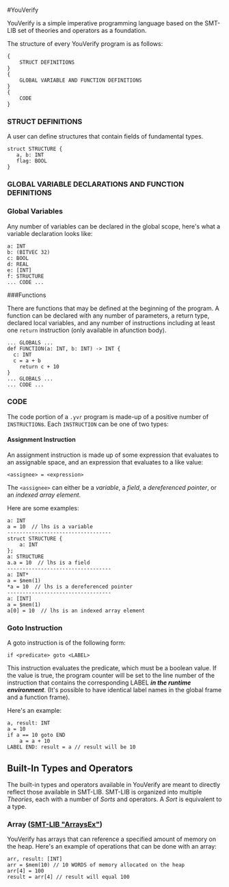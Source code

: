#YouVerify

YouVerify is a simple imperative programming language based on the SMT-LIB set of theories and operators as a foundation.

The structure of every YouVerify program is as follows: 

```
{
	STRUCT DEFINITIONS
}
{
	GLOBAL VARIABLE AND FUNCTION DEFINITIONS
}
{
	CODE
}
```

### STRUCT DEFINITIONS

A user can define structures that contain fields of fundamental types.

```
struct STRUCTURE {
   a, b: INT
   flag: BOOL
}
```

### GLOBAL VARIABLE DECLARATIONS AND FUNCTION DEFINITIONS

### Global Variables

Any number of variables can be declared in the global scope, here's what a variable declaration looks like:

```
a: INT
b: (BITVEC 32)
c: BOOL
d: REAL
e: [INT]
f: STRUCTURE
... CODE ...
```

###Functions

There are functions that may be defined at the beginning of the program. A function can be declared with any number of parameters, a return type, declared local variables, and any number of instructions including at least one `return` instruction (only available in afunction body). 

```
... GLOBALS ...
def FUNCTION(a: INT, b: INT) -> INT {
  c: INT
  c = a + b
	return c + 10
}
... GLOBALS ...
... CODE ...
```

### CODE

The code portion of a `.yvr` program is made-up of a positive number of `INSTRUCTION`s. Each `INSTRUCTION` can be one of two types:

#### Assignment Instruction

An assignment instruction is made up of some expression that evaluates to an assignable space, and an expression that evaluates to a like value:

```
<assignee> = <expression>
```

The `<assignee>` can either be a *variable*, a *field*, a *dereferenced pointer*, or an *indexed array element*.

Here are some examples:

```
a: INT
a = 10  // lhs is a variable
----------------------------------
struct STRUCTURE {
	a: INT
};
a: STRUCTURE
a.a = 10  // lhs is a field
----------------------------------
a: INT*
a = $mem(1)
*a = 10  // lhs is a dereferenced pointer
----------------------------------
a: [INT]
a = $mem(1)
a[0] = 10  // lhs is an indexed array element
```

### Goto Instruction

A goto instruction is of the following form:

```
if <predicate> goto <LABEL>
```

This instruction evaluates the predicate, which must be a boolean value. If the value is true, the program counter will be set to the line number of the instruction that contains the corresponding LABEL ***in the runtime environment***. (It's possible to have identical label names in the global frame and a function frame).

Here's an example:

```
a, result: INT
a = 10
if a == 10 goto END
	a = a + 10
LABEL END: result = a // result will be 10
```

## Built-In Types and Operators

The built-in types and operators available in YouVerify are meant to directly reflect those available in SMT-LIB. SMT-LIB is organized into multiple *Theories*, each with a number of *Sorts* and operators. A *Sort* is equivalent to a type.

### Array ([SMT-LIB "ArraysEx"](http://smtlib.cs.uiowa.edu/theories-ArraysEx.shtml))

YouVerify has arrays that can reference a specified amount of memory on the heap. Here's an example of operations that can be done with an array:

```
arr, result: [INT]
arr = $mem(10) // 10 WORDS of memory allocated on the heap
arr[4] = 100
result = arr[4] // result will equal 100
```

